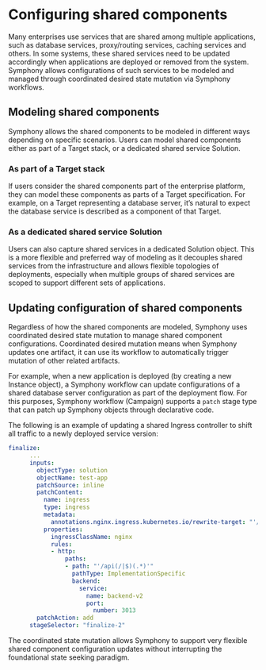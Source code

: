 # Configuring shared components
Many enterprises use services that are shared among multiple applications, such as database services, proxy/routing services, caching services and others. In some systems, these shared services need to be updated accordingly when applications are deployed or removed from the system. Symphony allows configurations of such services to be modeled and managed through coordinated desired state mutation via Symphony workflows.

## Modeling shared components

Symphony allows the shared components to be modeled in different ways depending on specific scenarios. Users can model shared components either as part of a Target stack, or a dedicated shared service Solution.

### As part of a Target stack

If users consider the shared components part of the enterprise platform, they can model these components as parts of a Target specification. For example, on a Target representing a database server, it’s natural to expect the database service is described as a component of that Target. 

### As a dedicated shared service Solution

Users can also capture shared services in a dedicated Solution object. This is a more flexible and preferred way of modeling as it decouples shared services from the infrastructure and allows flexible topologies of deployments, especially when multiple groups of shared services are scoped to support different sets of applications. 

## Updating configuration of shared components

Regardless of how the shared components are modeled, Symphony uses coordinated desired state mutation to manage shared component configurations. Coordinated desired mutation means when Symphony updates one artifact, it can use its workflow to automatically trigger mutation of other related artifacts. 

For example, when a new application is deployed (by creating a new Instance object), a Symphony workflow can update configurations of a shared database server configuration as part of the deployment flow. For this purposes, Symphony workflow (Campaign) supports a `patch` stage type that can patch up Symphony objects through declarative code. 

The following is an example of updating a shared Ingress controller to shift all traffic to a newly deployed service version:

```yaml
finalize:
      ...
      inputs:
        objectType: solution
        objectName: test-app
        patchSource: inline
        patchContent:
          name: ingress
          type: ingress
          metadata:
            annotations.nginx.ingress.kubernetes.io/rewrite-target: "'/$2'"
          properties:
            ingressClassName: nginx
            rules:
            - http:
                paths:
                - path: "'/api(/|$)(.*)'"
                  pathType: ImplementationSpecific
                  backend:
                    service:
                      name: backend-v2
                      port:
                        number: 3013
        patchAction: add
      stageSelector: "finalize-2"
```
 
The coordinated state mutation allows Symphony to support very flexible shared component configuration updates without interrupting the foundational state seeking paradigm. 